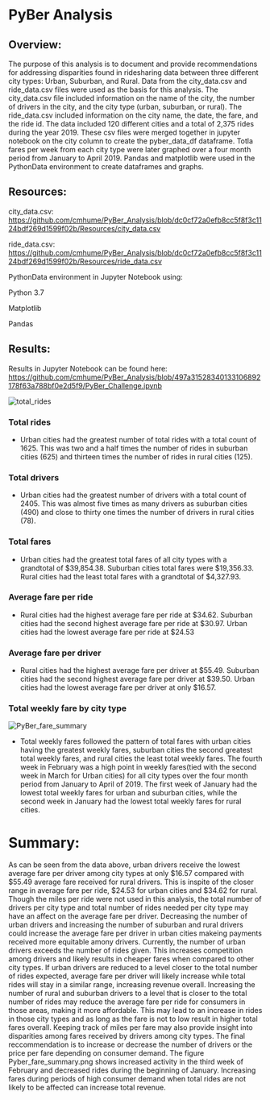 # PyBer Analysis


## Overview:


The purpose of this analysis is to document and provide recommendations for addressing disparities found in ridesharing data between three different city types: Urban, Suburban, and Rural. Data from the city_data.csv and ride_data.csv files were used as the basis for this analysis.  The city_data.csv file included information on the name of the city, the number of drivers in the city, and the city type (urban, suburban, or rural).  The ride_data.csv included information on the city name, the date, the fare, and the ride id.  The data included 120 different cities and a total of 2,375 rides during the year 2019.  These csv files were merged together in jupyter notebook on the city column to create the pyber_data_df dataframe.  Totla fares per week from each city type were later graphed over a four month period from January to April 2019. Pandas and matplotlib were used in the PythonData environment to create dataframes and graphs.

## Resources:


city_data.csv: https://github.com/cmhume/PyBer_Analysis/blob/dc0cf72a0efb8cc5f8f3c1124bdf269d1599f02b/Resources/city_data.csv


ride_data.csv: https://github.com/cmhume/PyBer_Analysis/blob/dc0cf72a0efb8cc5f8f3c1124bdf269d1599f02b/Resources/ride_data.csv


PythonData environment in Jupyter Notebook using:


Python 3.7


Matplotlib


Pandas


## Results:


Results in Jupyter Notebook can be found here: https://github.com/cmhume/PyBer_Analysis/blob/497a31528340133106892178f63a788bf0e2d5f9/PyBer_Challenge.ipynb

![total_rides](https://user-images.githubusercontent.com/78699521/115163692-67dff580-a05f-11eb-8fc7-e5332bfbeef0.png)


### Total rides 

* Urban cities had the greatest number of total rides with a total count of 1625.  This was two and a half times the number of rides in suburban cities (625) and thirteen times the number of rides in rural cities (125).  


### Total drivers 


* Urban cities had the greatest number of drivers with a total count of 2405.  This was almost five times as many drivers as suburban cities (490) and close to thirty one times the number of drivers in rural cities (78). 

### Total fares


* Urban cities had the greatest total fares of all city types with a grandtotal of $39,854.38.  Suburban cities total fares were  $19,356.33.  Rural cities had the least total fares with a grandtotal of $4,327.93.

### Average fare per ride  


* Rural cities had the highest average fare per ride at $34.62.  Suburban cities had the second highest average fare per ride at $30.97.  Urban cities had the lowest average fare per ride at $24.53


### Average fare per driver 


* Rural cities had the highest average fare per driver at $55.49.  Suburban cities had the second highest average fare per driver at $39.50. Urban cities had the lowest average fare per driver at only $16.57.


### Total weekly fare by city type


![PyBer_fare_summary](https://user-images.githubusercontent.com/78699521/115163475-30247e00-a05e-11eb-9dc2-1381c292bf94.png)


* Total weekly fares followed the pattern of total fares with urban cities having the greatest weekly fares, suburban cities the second greatest total weekly fares, and rural cities the least total weekly fares.  The fourth week in February was a high point in weekly fares(tied with the second week in March for Urban cities) for all city types over the four month period from January to April of 2019.  The first week of January had the lowest total weekly fares for urban and suburban cities, while the second week in January had the lowest total weekly fares for rural cities.  


# Summary:

As can be seen from the data above, urban drivers receive the lowest average fare per driver among city types at only $16.57 compared with $55.49 average fare received for rural drivers.  This is inspite of the  closer range in average fare per ride, $24.53 for urban cities and $34.62 for rural.  Though the miles per ride were not used in this analysis, the total number of drivers per city type and total number of rides needed per city type may have an affect on the average fare per driver. Decreasing the number of urban drivers and increasing the number of suburban and rural drivers could increase the average fare per driver in urban cities makeing payments received more equitable amony drivers.  Currently, the number of urban drivers exceeds the number of rides given.  This  increases competition among drivers and likely results in cheaper fares when compared to other city types.  If urban drivers are reduced to a level closer to the total number of rides expected, average fare per driver will likely increase while total rides will stay in a similar range, increasing revenue overall.  Increasing the number of rural and suburban drivers to a level that is closer to the total number of rides may reduce the average fare per ride for consumers in those areas, making it more affordable. This may lead to an increase in rides in those city types and as long as the fare is not to low result in higher total fares overall.  Keeping track of miles per fare may also provide insight into disparities among fares received by drivers among city types.  The final reccommendation is to increase or decrease the number of drivers or the price per fare depending on consumer demand. The figure Pyber_fare_summary.png shows increased activity in the third week of February and decreased rides during the beginning of January.  Increasing fares during periods of high consumer demand when total rides are not likely to be affected can increase total revenue. 



